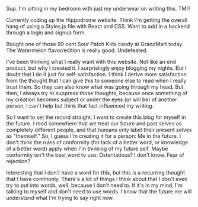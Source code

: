 Sup. I'm sitting in my bedroom with just my underwear on writing this. TMI?

Currently coding up the Hippodrome website. Think I'm getting the overall hang of using a Styles.js file with React and CSS. Want to add in a backend through a login and signup
form.

Bought one of those 99 cent Sour Patch Kids candy at GrandMart today. The Watermelon flavor/edition is really good. Undefeated.

I've been thinking what I really want with this website. Not like an end product, but why I created it. I surprisingly enjoy blogging my nights. But I doubt that I do it just
for self-satisfaction. I think I derive more satisfaction from the thought that I can give this to someone else to read when I really trust them. So they can also know
what was going through my head. But then, I always try to suppress those thoughts, because once something of my creation becomes subject or under the eyes (or will be)
of another person, I can't help but think that fact influenced my writing.

So I want to set the record straight. I want to create this blog for myself in the future. I read somewhere that we treat our future and past selves as completely different people,
and that humans only label their present selves as "themself." So, I guess I'm creating it for a person: Me in the future. I don't think the rules of conformity (for lack of a better word,
or knowledge of a better word) apply when I'm thinking of my future self. Maybe conformity isn't the best word to use. Ostentatious? I don't know. Fear of rejection?

Interesting that I don't have a word for this, but this is a recurring thought that I have commonly. There's a lot of things I think about that I don't even try to put into words,
well, because I don't need to. If it's in my mind, I'm talking to myself and don't need to use words. I know that the future me will understand what I'm trying to say right now.
